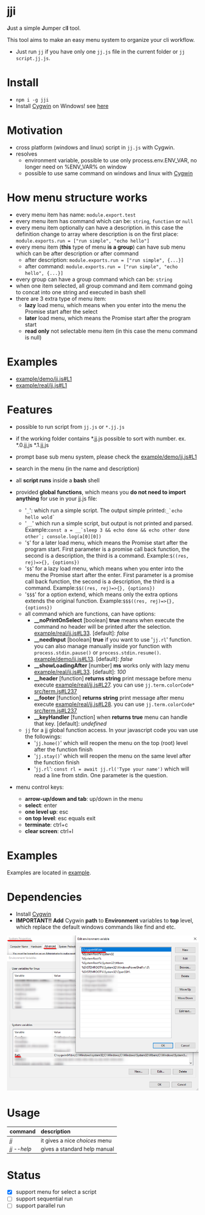 # jji

**J**ust a simple **J**umper cl**I** tool.

This tool aims to make an easy menu system to organize your cli workflow.
* Just run `jj` if you have only one `jj.js` file in the current folder or `jj script.jj.js`.

# Install 
* ```npm i -g jji```
* Install [Cygwin](https://www.cygwin.com/) on Windows! see [here](#Dependencies)

# Motivation
* cross platform (windows and linux) script in `jj.js` with Cygwin.
* resolves
    * environment variable, possible to use only process.env.ENV_VAR, no longer need on %ENV_VAR% on window
    * possible to use same command on windows and linux with [Cygwin](https://www.cygwin.com/)

# How menu structure works
* every menu item has name: `module.export.test`
* every menu item has command which can be: `string`, `function` or `null`
* every menu item optionally can have a description. in this case the definition change to array where description is on the first place: `module.exports.run = ["run simple", "echo hello"]`
* every menu item (**this** type of menu **is a group**) can have sub menu which can be after description or after command
  * after description: `module.exports.run = ["run simple", {...}]`
  * after command: `module.exports.run = ["run simple", "echo hello", {...}]`
* every group can have a group command which can be: `string`
* when one item selected, all group command and item command going to concat into one string and executed in bash shell
* there are 3 extra type of menu item:
  * **lazy** load menu, which means when you enter into the menu the Promise start after the select
  * **later** load menu, which means the Promise start after the program start
  * **read only** not selectable menu item (in this case the menu command is null)

# Examples
* [example/demo/jj.js#L1](example/demo/jj.js#L1)
* [example/real/jj.js#L1](example/real/jj.js#L1)

# Features
* possible to run script from `jj.js` or `*.jj.js`
* if the working folder contains *.jj.js possible to sort with number. ex. *.0.jj,js *.1.jj,js
* prompt base sub menu system, please check the [example/demo/jj.js#L1](example/demo/jj.js#L1)
* search in the menu (in the name and description)
* all **script runs** inside a **bash** shell
* provided **global functions**, which means you **do not need to import anything** for use in your jj.js file:
  * '`_`': which run a simple script. The output simple printed:``_`echo hello wold` ``
  * '`__`' which run a simple script, but output is not printed and parsed. Example:`` const a = __`sleep 3 && echo done && echo other done other`; console.log(a[0][0]) ``
  * '`$`' for a later load menu, which means the Promise start after the program start. First parameter is a promise call back function, the second is  a description, the third is a command. Example:`$((res, rej)=>{}, {options})`
  * '`$$`' for a lazy load menu, which means when you enter into the menu the Promise start after the enter. First parameter is a promise call back function, the second is  a description, the third is a command. Example:`$$((res, rej)=>{}, {options})`
  * '`$$$`' for a option extend, which means only the extra options extends the original function. Example:`$$$((res, rej)=>{}, {options})`
  * all command which are functions, can have options:
    * **__noPrintOnSelect** [boolean] **true** means when execute the command no header will be printed after the selection. [example/real/jj.js#L33](example/real/jj.js#L33). [default]: *false*
    * **__needInput** [boolean] **true** if you want to use '`jj.rl`' function. you can also manage manually inside yor function with `process.stdin.pause()` or `process.stdin.resume()`.  [example/demo/jj.js#L13](example/demo/jj.js#L13). [default]: *false*
    * **__showLoadingAfter** [number] **ms** works only with lazy menu [example/real/jj.js#L33](example/real/jj.js#L33). [default]: *100*
    * **__header** [function] **returns string** print message before menu execute [example/real/jj.js#L27](example/real/jj.js#L27). you can use `jj.term.colorCode*` [src/term.js#L237](src/term.js#L237)
    * **__footer** [function] **returns string** print message after menu execute [example/real/jj.js#L28](example/real/jj.js#L28). you can use `jj.term.colorCode*` [src/term.js#L237](src/term.js#L237)
    * **__keyHandler** [function] when **returns true** menu can handle that key. [default]: *undefined*
  * `jj` for a jj global function access. In your javascript code you van use the followings:
    * '`jj.home()`' which will reopen the menu on the top (root) level after the function finish
    * '`jj.stay()`' which will reopen the menu on the same level after the function finish
    * '`jj.rl`': `const rl = await jj.rl('Type your name')` which will read a line from stdin. One parameter is the question.

* menu control keys:
  * **arrow-up/down and tab**: up/down in the menu
  * **select**: enter
  * **one level up**: esc
  * **on top level**: esc equals exit
  * **terminate**: ctrl+c
  * **clear screen**: ctrl+l

# Examples

Examples are located in [example](example/demo/jj.js).

# Dependencies

* Install [Cygwin](https://www.cygwin.com/)
* **IMPORTANT!! Add** Cygwin **path** to **Environment** variables to **top** level, which replace the default windows commands like find and etc.

![Alt text](/docs/windows_settings.png?raw=true)

# Usage

| command        | description|
| ------------- |:-------------|
| *jj* | it gives a nice *choices* menu |
| *jj --help* | gives a standard help manual|


# Status

* [x] support menu for select a script
* [ ] support sequential run
* [ ] support parallel run
